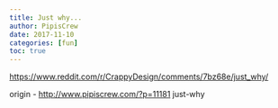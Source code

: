 ```yaml
---
title: Just why...
author: PipisCrew
date: 2017-11-10
categories: [fun]
toc: true
---
```


https://www.reddit.com/r/CrappyDesign/comments/7bz68e/just_why/

origin - http://www.pipiscrew.com/?p=11181 just-why